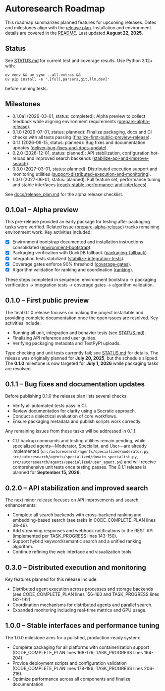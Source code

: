 # Autoresearch Roadmap

This roadmap summarizes planned features for upcoming releases. Dates and
milestones align with the [release plan](docs/release_plan.md). Installation and
environment details are covered in the [README](README.md). Last updated
**August 22, 2025**.

## Status

See [STATUS.md](STATUS.md) for current test and coverage results. Use Python
3.12+ with:

```
uv venv && uv sync --all-extras &&
uv pip install -e '.[full,parsers,git,llm,dev]'
```

before running tests.

## Milestones

- 0.1.0a1 (2026-03-01, status: completed): Alpha preview to collect feedback
  while aligning environment requirements ([prepare-alpha-release]).
- 0.1.0 (2026-07-01, status: planned): Finalize packaging, docs and CI checks
  with all tests passing
  ([finalize-first-public-preview-release]).
- 0.1.1 (2026-09-15, status: planned): Bug fixes and documentation updates
  ([deliver-bug-fixes-and-docs-update]).
- 0.2.0 (2026-12-01, status: planned): API stabilization, configuration
  hot-reload and improved search backends
  ([stabilize-api-and-improve-search]).
- 0.3.0 (2027-03-01, status: planned): Distributed execution support and
  monitoring utilities
  ([support-distributed-execution-and-monitoring]).
- 1.0.0 (2027-06-01, status: planned): Full feature set, performance tuning
  and stable interfaces
  ([reach-stable-performance-and-interfaces]).

See [docs/release_plan.md](docs/release_plan.md#alpha-release-checklist) for the
alpha release checklist.

## 0.1.0a1 – Alpha preview

This pre-release provided an early package for testing after packaging tasks
were verified. Related issue ([prepare-alpha-release]) tracks remaining
environment work. Key activities included:

- [x] Environment bootstrap documented and installation instructions
  consolidated ([environment-bootstrap]).
- [x] Packaging verification with DuckDB fallback
  ([packaging-fallback]).
- [x] Integration tests stabilized
  ([stabilize-integration-tests]).
- [x] Coverage gates enforce 90% threshold
  ([coverage-gates]).
- [x] Algorithm validation for ranking and coordination ([ranking]).

These steps completed in sequence: environment bootstrap → packaging
verification → integration tests → coverage gates → algorithm validation.

## 0.1.0 – First public preview

The final 0.1.0 release focuses on making the project installable and providing
complete documentation once the open issues are resolved. Key activities
include:

- Running all unit, integration and behavior tests (see [STATUS.md](STATUS.md)).
- Finalizing API reference and user guides.
- Verifying packaging metadata and TestPyPI uploads.

Type checking and unit tests currently fail; see [STATUS.md](STATUS.md) for
details. The release was originally planned for **July 20, 2025**, but the
schedule slipped. The **0.1.0** milestone is now targeted for **July 1, 2026**
while packaging tasks are resolved.

## 0.1.1 – Bug fixes and documentation updates

Before publishing 0.1.0 the release plan lists several checks:

- Verify all automated tests pass in CI.
- Review documentation for clarity using a Socratic approach.
- Conduct a dialectical evaluation of core workflows.
- Ensure packaging metadata and publish scripts work correctly.

Any remaining issues from these tasks will be addressed in 0.1.1.

- CLI backup commands and testing utilities remain pending, while specialized
  agents—Moderator, Specialist, and User—are already implemented
  (`src/autoresearch/agents/specialized/moderator.py`,
  `src/autoresearch/agents/specialized/domain_specialist.py`,
  `src/autoresearch/agents/specialized/user_agent.py`) and will receive
  comprehensive unit tests once testing passes. The 0.1.1 release is planned for
  **September 15, 2026**.

## 0.2.0 – API stabilization and improved search

The next minor release focuses on API improvements and search enhancements:

- Complete all search backends with cross-backend ranking and embedding-based
  search (see tasks in CODE_COMPLETE_PLAN lines 38-46).
- Add streaming responses and webhook notifications to the REST API (implemented
  per TASK_PROGRESS lines 143-150).
- Support hybrid keyword/semantic search and a unified ranking algorithm.
- Continue refining the web interface and visualization tools.

## 0.3.0 – Distributed execution and monitoring

Key features planned for this release include:

- Distributed agent execution across processes and storage backends (see
  CODE_COMPLETE_PLAN lines 156-160 and TASK_PROGRESS lines 182-192).
- Coordination mechanisms for distributed agents and parallel search.
- Expanded monitoring including real-time metrics and GPU usage.

## 1.0.0 – Stable interfaces and performance tuning

The 1.0.0 milestone aims for a polished, production-ready system:

- Complete packaging for all platforms with containerization support
  (CODE_COMPLETE_PLAN lines 168-176; TASK_PROGRESS lines 194-204).
- Provide deployment scripts and configuration validation (CODE_COMPLETE_PLAN
  lines 178-186; TASK_PROGRESS lines 206-216).
- Optimize performance across all components and finalize documentation.

[environment-bootstrap]: issues/archive/document-environment-bootstrap.md
[prepare-alpha-release]: issues/archive/prepare-alpha-release.md
[finalize-first-public-preview-release]: issues/finalize-first-public-preview-release.md
[deliver-bug-fixes-and-docs-update]: issues/deliver-bug-fixes-and-docs-update.md
[stabilize-api-and-improve-search]: issues/stabilize-api-and-improve-search.md
[support-distributed-execution-and-monitoring]: issues/support-distributed-execution-and-monitoring.md
[reach-stable-performance-and-interfaces]: issues/reach-stable-performance-and-interfaces.md
[packaging-fallback]: issues/archive/verify-packaging-workflow-and-duckdb-fallback.md
[stabilize-integration-tests]: issues/archive/stabilize-integration-tests.md
[coverage-gates]: issues/archive/add-coverage-gates-and-regression-checks.md
[ranking]: issues/archive/validate-ranking-algorithms-and-agent-coordination.md

